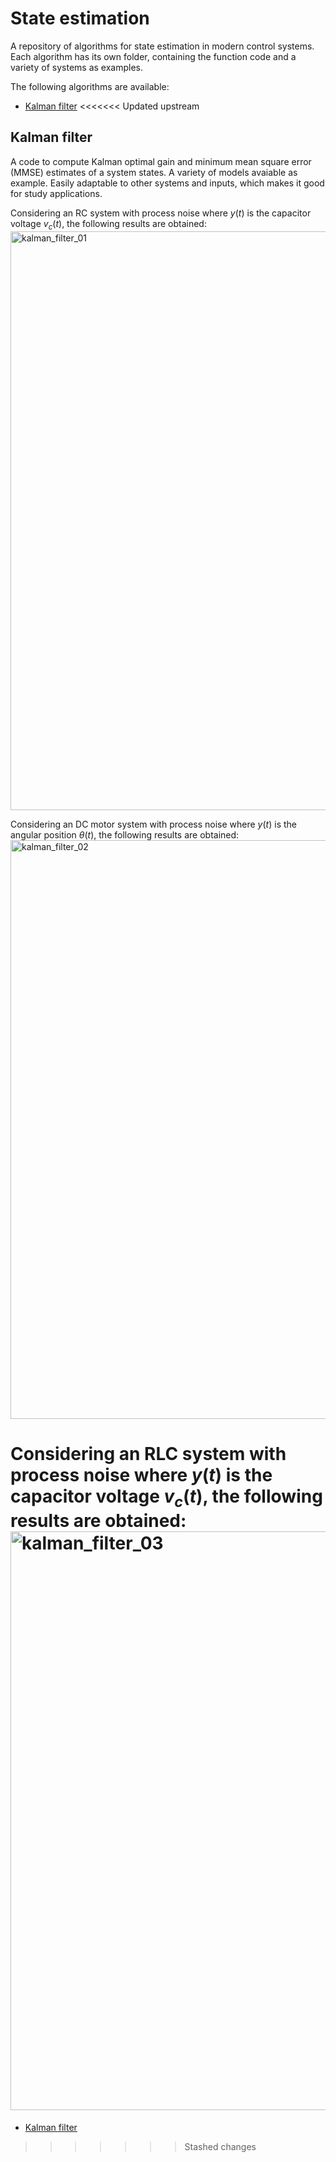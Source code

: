 # State estimation

A repository of algorithms for state estimation in modern control systems. Each algorithm has its own folder, containing the function code and a variety of systems as examples.

The following algorithms are available:
- [Kalman filter](./kalman_filter)
<<<<<<< Updated upstream

## Kalman filter

A code to compute Kalman optimal gain and minimum mean square error (MMSE) estimates of a system states. A variety of models avaiable as example. Easily adaptable to other systems and inputs, which makes it good for study applications.

Considering an RC system with process noise where $y(t)$ is the capacitor voltage $v_c(t)$, the following results are obtained:
<img width="1920" height="926" alt="kalman_filter_01" src="https://github.com/user-attachments/assets/b91bf736-91cd-4a8f-95bb-141f03522659" />

Considering an DC motor system with process noise where $y(t)$ is the angular position $\theta (t)$, the following results are obtained:
<img width="1920" height="926" alt="kalman_filter_02" src="https://github.com/user-attachments/assets/6dcdc34e-15ab-411f-a499-967c9a5c85fd" />

Considering an RLC system with process noise where $y(t)$ is the capacitor voltage $v_c(t)$, the following results are obtained:
<img width="1920" height="926" alt="kalman_filter_03" src="https://github.com/user-attachments/assets/ce78c1aa-097c-4599-b0c8-b8e4448af824" />
=======
- [Kalman filter](./extended_kalman_filter)

>>>>>>> Stashed changes
